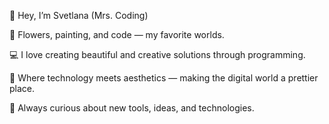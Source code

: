 👋 Hey, I’m Svetlana (Mrs. Coding)

🌸 Flowers, painting, and code — my favorite worlds.

💻 I love creating beautiful and creative solutions through programming.

🎨 Where technology meets aesthetics — making the digital world a prettier place.

🚀 Always curious about new tools, ideas, and technologies.

<!---
MsCodingLabs/MsCodingLabs is a ✨ special ✨ repository because its `README.md` (this file) appears on your GitHub profile.
You can click the Preview link to take a look at your changes.
--->
